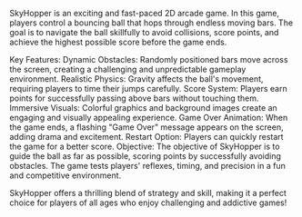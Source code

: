 SkyHopper is an exciting and fast-paced 2D arcade game. In this game, players control a bouncing ball that hops through endless moving bars. The goal is to navigate the ball skillfully to avoid collisions, score points, and achieve the highest possible score before the game ends.

Key Features:
Dynamic Obstacles: Randomly positioned bars move across the screen, creating a challenging and unpredictable gameplay environment.
Realistic Physics: Gravity affects the ball's movement, requiring players to time their jumps carefully.
Score System: Players earn points for successfully passing above bars without touching them.
Immersive Visuals: Colorful graphics and background images create an engaging and visually appealing experience.
Game Over Animation: When the game ends, a flashing "Game Over" message appears on the screen, adding drama and excitement.
Restart Option: Players can quickly restart the game for a better score.
Objective:
The objective of SkyHopper is to guide the ball as far as possible, scoring points by successfully avoiding obstacles. The game tests players' reflexes, timing, and precision in a fun and competitive environment.

SkyHopper offers a thrilling blend of strategy and skill, making it a perfect choice for players of all ages who enjoy challenging and addictive games!
